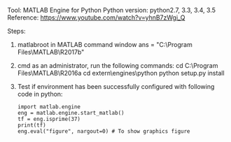 Tool: MATLAB Engine for Python 
Python version: python2.7, 3.3, 3.4, 3.5 
Reference: https://www.youtube.com/watch?v=yhnB7zWgi_Q 

Steps:
1) matlabroot in MATLAB command window
   ans = "C:\Program Files\MATLAB\R2017b"
   
2) cmd as an administrator, run the following commands: 
   cd C:\Program Files\MATLAB\R2016a
   cd extern\engines\python
   python setup.py install
   
3) Test if environment has been successfully configured with following code in python: 
   ```
   import matlab.engine
   eng = matlab.engine.start_matlab()
   tf = eng.isprime(37)
   print(tf)
   eng.eval("figure", nargout=0) # To show graphics figure
   ```

